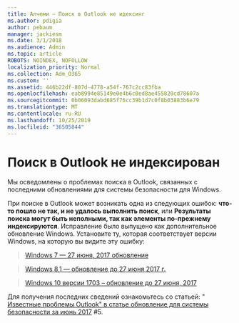 ```yaml
---
title: Алчеми — Поиск в Outlook не идексинг
ms.author: pdigia
author: pebaum
manager: jackiesm
ms.date: 3/1/2018
ms.audience: Admin
ms.topic: article
ROBOTS: NOINDEX, NOFOLLOW
localization_priority: Normal
ms.collection: Adm_O365
ms.custom: ''
ms.assetid: 446b22df-807d-4778-a54f-767c2cc83fba
ms.openlocfilehash: eab8994e85149e0e4b6c0ed8ae455820cd78607a
ms.sourcegitcommit: 0b06093dabd685f76cc39b1d7c0f8b03883b6e79
ms.translationtype: MT
ms.contentlocale: ru-RU
ms.lasthandoff: 10/25/2019
ms.locfileid: "36505844"
---
```

# <a name="outlook-search-not-indexing"></a>Поиск в Outlook не индексирован

Мы осведомлены о проблемах поиска в Outlook, связанных с последними обновлениями для системы безопасности для Windows.
  
При поиске в Outlook может возникать одна из следующих ошибок: **что-то пошло не так, и не удалось выполнить поиск**, или **Результаты поиска могут быть неполными, так как элементы по-прежнему индексируются**. Исправление было выпущено как дополнительное обновление Windows. Установите ту, которая соответствует версии Windows, на которую вы видите эту ошибку: 
  
> [Windows 7 — 27 июня, 2017 обновление](https://support.microsoft.com/kb/4022168.aspx)
    
> [Windows 8,1 — обновление до 27 июня 2017 г.](https://support.microsoft.com/kb/4022720.aspx)
    
> [Windows 10 версии 1703 – обновление до 27 июня, 2017](https://support.microsoft.com/kb/4022716.aspx)
    
Для получения последних сведений ознакомьтесь со статьей: " [Известные проблемы Outlook" в статье обновление для системы безопасности за июнь 2017](https://support.office.com/article/Outlook-known-issues-in-the-June-2017-security-updates-3F6DBFFD-8505-492D-B19F-B3B89369ED9B.aspx) #5. 
  

